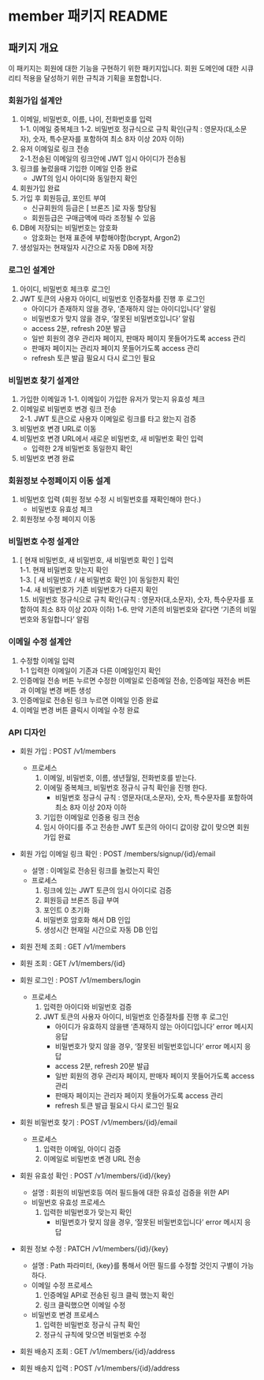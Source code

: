 # member 패키지 README

## 패키지 개요

이 패키지는 회원에 대한 기능을 구현하기 위한 패키지입니다. 회원 도메인에 대한 시큐리티 적용을 달성하기 위한 규칙과 기획을 포함합니다.

### 회원가입 설계안

1. 이메일, 비밀번호, 이름, 나이, 전화번호를 입력  
   1-1. 이메일 중복체크
   1-2. 비밀번호 정규식으로 규칙 확인(규칙 : 영문자(대,소문자), 숫자, 특수문자를 포함하여 최소 8자 이상 20자 이하)
2. 유저 이메일로 링크 전송    
   2-1.전송된 이메일의 링크안에 JWT 임시 아이디가 전송됨
3. 링크를 눌렀을때 기입한 이메일 인증 완료
    - JWT의 임시 아이디와 동일한지 확인
4. 회원가입 완료
5. 가입 후 회원등급, 포인트 부여
    - 신규회원의 등급은 [ 브론즈 ]로 자동 할당됨
    - 회원등급은 구매금액에 따라 조정될 수 있음
6. DB에 저장되는 비밀번호는 암호화
    - 암호화는 현재 표준에 부합해야함(bcrypt, Argon2)
7. 생성일자는 현재일자 시간으로 자동 DB에 저장

### 로그인 설계안

1. 아이디, 비밀번호 체크후 로그인
2. JWT 토큰의 사용자 아이디, 비밀번호 인증절차를 진행 후 로그인
    - 아이디가 존재하지 않을 경우, ‘존재하지 않는 아이디입니다’ 알림
    - 비밀번호가 맞지 않을 경우, ‘잘못된 비밀번호입니다’ 알림
    - access 2분, refresh 20분 발급
    - 일반 회원의 경우 관리자 페이지, 판매자 페이지 못들어가도록 access 관리
    - 판매자 페이지는 관리자 페이지 못들어가도록 access 관리
    - refresh 토큰 발급 필요시 다시 로그인 필요

### 비밀번호 찾기 설계안

1. 가입한 이메일과
   1-1. 이메일이 가입한 유저가 맞는지 유효성 체크
2. 이메일로 비밀번호 변경 링크 전송  
   2-1. JWT 토큰으로 사용자 이메일로 링크를 타고 왔는지 검증
3. 비밀번호 변경 URL로 이동
4. 비밀번호 변경 URL에서 새로운 비밀번호, 새 비밀번호 확인 입력
    - 입력한 2개 비밀번호 동일한지 확인
5. 비밀번호 변경 완료

### 회원정보 수정페이지 이동 설계

1. 비밀번호 입력 (회원 정보 수정 시 비밀번호를 재확인해야 한다.)
    - 비밀번호 유효성 체크
2. 회원정보 수정 페이지 이동

### 비밀번호 수정 설계안

1. [ 현재 비밀번호, 새 비밀번호, 새 비밀번호 확인 ] 입력  
   1-1. 현재 비밀번호 맞는지 확인  
   1-3. [ 새 비밀번호 / 새 비밀번호 확인 ]이 동일한지 확인  
   1-4. 새 비밀번호가 기존 비밀번호가 다른지 확인  
   1.5. 비밀번호 정규식으로 규칙 확인(규칙 : 영문자(대,소문자), 숫자, 특수문자를 포함하여 최소 8자 이상 20자 이하)
   1-6. 만약 기존의 비밀번호와 같다면 ‘기존의 비밀번호와 동일합니다’ 알림

### 이메일 수정 설계안

1. 수정할 이메일 입력  
   1-1 입력한 이메일이 기존과 다른 이메일인지 확인
2. 인증메일 전송 버튼 누르면 수정한 이메일로 인증메일 전송, 인증메일 재전송 버튼과 이메일 변경 버튼 생성
3. 인증메일로 전송된 링크 누르면 이메일 인증 완료
4. 이메일 변경 버튼 클릭시 이메일 수정 완료

### API 디자인

- 회원 가입 : POST /v1/members
    - 프로세스
        1. 이메일, 비밀번호, 이름, 생년월일, 전화번호를 받는다.
        2. 이에밀 중복체크, 비밀번호 정규식 규칙 확인을 진행 한다.
            - 비밀번호 정규식 규칙 : 영문자(대,소문자), 숫자, 특수문자를 포함하여 최소 8자 이상 20자 이하
        3. 기입한 이메일로 인증용 링크 전송
        4. 임시 아이디를 주고 전송한 JWT 토큰의 아이디 값이랑 값이 맞으면 회원 가입 완료
- 회원 가입 이메일 링크 확인 : POST /members/signup/{id}/email
    - 설명 : 이메일로 전송된 링크를 눌렀는지 확인
    - 프로세스
        1. 링크에 있는 JWT 토큰의 임시 아이디로 검증
        2. 회원등급 브론즈 등급 부여
        3. 포인트 0 초기화
        4. 비밀번호 암호화 해서 DB 인입
        5. 생성시간 현재일 시간으로 자동 DB 인입
- 회원 전체 조회 : GET /v1/members
- 회원 조회 : GET /v1/members/{id}
- 회원 로그인 : POST /v1/members/login
    - 프로세스
        1. 입력한 아이디와 비밀번호 검증
        2. JWT 토큰의 사용자 아이디, 비밀번호 인증절차를 진행 후 로그인
            - 아이디가 유효하지 않을땐 ‘존재하지 않는 아이디입니다’ error 메시지 응답
            - 비밀번호가 맞지 않을 경우, ‘잘못된 비밀번호입니다’ error 메시지 응답
            - access 2분, refresh 20분 발급
            - 일반 회원의 경우 관리자 페이지, 판매자 페이지 못들어가도록 access 관리
            - 판매자 페이지는 관리자 페이지 못들어가도록 access 관리
            - refresh 토큰 발급 필요시 다시 로그인 필요
- 회원 비밀번호 찾기 : POST /v1/members/{id}/email
    - 프로세스
        1. 입력한 이메일, 아이디 검증
        2. 이메일로 비밀번호 변경 URL 전송
- 회원 유효성 확인 : POST /v1/members/{id}/{key}
    - 설명 : 회원의 비밀번호등 여러 필드들에 대한 유효성 검증을 위한 API
    - 비밀번호 유효성 프로세스
        1. 입력한 비밀번호가 맞는지 확인
            - 비밀번호가 맞지 않을 경우, ‘잘못된 비밀번호입니다’ error 메시지 응답
- 회원 정보 수정 : PATCH /v1/members/{id}/{key}
    - 설명 : Path 파라미터, {key}를 통해서 어떤 필드를 수정할 것인지 구별이 가능하다.
    - 이메일 수정 프로세스
        1. 인증메일 API로 전송된 링크 클릭 했는지 확인
        2. 링크 클릭했으면 이메일 수정
    - 비밀번호 변경 프로세스
        1. 입력한 비밀번호 정규식 규칙 확인
        2. 정규식 규칙에 맞으면 비밀번호 수정

- 회원 배송지 조회 : GET /v1/members/{id}/address
- 회원 배송지 입력 : POST /v1/members/{id}/address
